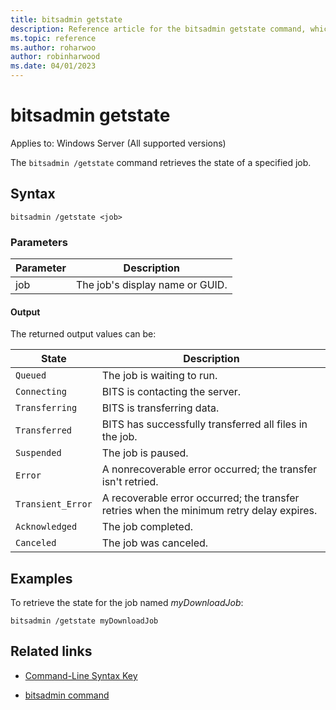 ```yaml
---
title: bitsadmin getstate
description: Reference article for the bitsadmin getstate command, which retrieves the state of the specified job.
ms.topic: reference
ms.author: roharwoo
author: robinharwood
ms.date: 04/01/2023
---
```


# bitsadmin getstate

Applies to: Windows Server (All supported versions)

The `bitsadmin /getstate` command retrieves the state of a specified job.

## Syntax

```
bitsadmin /getstate <job>
```

### Parameters

| Parameter | Description |
| -------------- | -------------- |
| job | The job's display name or GUID. |

#### Output

The returned output values can be:

| State | Description |
| --------------- | ----------- |
| `Queued` | The job is waiting to run. |
| `Connecting` | BITS is contacting the server. |
| `Transferring` | BITS is transferring data. |
| `Transferred` | BITS has successfully transferred all files in the job. |
| `Suspended` | The job is paused. |
| `Error` | A nonrecoverable error occurred; the transfer isn't retried. |
| `Transient_Error` | A recoverable error occurred; the transfer retries when the minimum retry delay expires. |
| `Acknowledged` | The job completed. |
| `Canceled` | The job was canceled. |

## Examples

To retrieve the state for the job named *myDownloadJob*:

```
bitsadmin /getstate myDownloadJob
```

## Related links

- [Command-Line Syntax Key](command-line-syntax-key.md)

- [bitsadmin command](bitsadmin.md)
